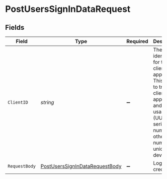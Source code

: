 # PostUsersSignInDataRequest


## Fields

| Field                                                                                                                                                                 | Type                                                                                                                                                                  | Required                                                                                                                                                              | Description                                                                                                                                                           | Example                                                                                                                                                               |
| --------------------------------------------------------------------------------------------------------------------------------------------------------------------- | --------------------------------------------------------------------------------------------------------------------------------------------------------------------- | --------------------------------------------------------------------------------------------------------------------------------------------------------------------- | --------------------------------------------------------------------------------------------------------------------------------------------------------------------- | --------------------------------------------------------------------------------------------------------------------------------------------------------------------- |
| `ClientID`                                                                                                                                                            | *string*                                                                                                                                                              | :heavy_minus_sign:                                                                                                                                                    | The unique identifier for the client application<br/>This is used to track the client application and its usage<br/>(UUID, serial number, or other number unique per device)<br/> | gcgzw5rz2xovp84b4vha3a40                                                                                                                                              |
| `RequestBody`                                                                                                                                                         | [PostUsersSignInDataRequestBody](../../Models/Requests/PostUsersSignInDataRequestBody.md)                                                                             | :heavy_minus_sign:                                                                                                                                                    | Login credentials                                                                                                                                                     |                                                                                                                                                                       |